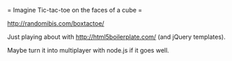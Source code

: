 
= Imagine Tic-tac-toe on the faces of a cube =

http://randomibis.com/boxtactoe/

Just playing about with http://html5boilerplate.com/ (and jQuery templates).

Maybe turn it into multiplayer with node.js if it goes well.
